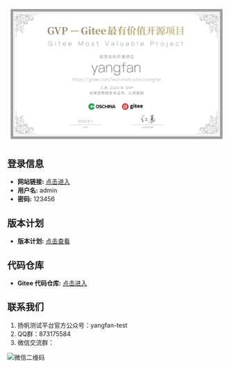 ![img.png](./img/gvp.png)


## 登录信息
- **网站链接:** [点击进入](http://demo.yangfan.gd.cn/)
- **用户名:** admin
- **密码:** 123456

## 版本计划
- **版本计划:** [点击查看](https://i443tdc423.feishu.cn/sheets/shtcnQW0cuKopPuvPg8Z5Kx55Yb)

## 代码仓库
- **Gitee 代码仓库:** [点击进入](https://gitee.com/test-instructor/yangfan)

## 联系我们
1. 扬帆测试平台官方公众号：yangfan-test
2. QQ群：873175584
3. 微信交流群：

<img src="http://doc.yangfan.gd.cn/about/author.jpeg" alt="微信二维码" width="267" height="368">
